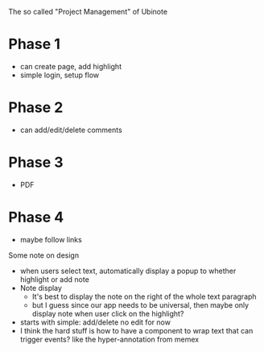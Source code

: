 The so called "Project Management" of Ubinote


# Phase 1
- can create page, add highlight
- simple login, setup flow


# Phase 2
- can add/edit/delete comments

# Phase 3
- PDF

# Phase 4
- maybe follow links

Some note on design
- when users select text, automatically display a popup to whether highlight or add note
- Note display
  - It's best to display the note on the right of the whole text paragraph
  - but I guess since our app needs to be universal, then maybe only display note when user click on the highlight?
- starts with simple: add/delete no edit for now
- I think the hard stuff is how to have a component to wrap text that can trigger events? like the hyper-annotation from memex
